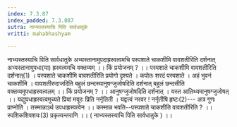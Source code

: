 ```yaml
---
index: 7.3.87
index_padded: 7.3.087
sutra: नाभ्यस्तस्याचि पिति सार्वधातुके
vritti: mahabhashyam

---
```

 नाभ्यस्तस्याचि पिति सार्वधातुके अभ्यस्तानामुपदाह्रस्वत्वमचि पस्पशाते चाकशीमि वावशतीरिति दर्शनात् अभ्यस्तानामुपधा(या) ह्रस्वत्वमचि वक्तव्यम् ।। किं प्रयोजनम् ? ।। पस्पशाते चाकशीमि वावशतीरिति दर्शनात्(1) । पस्पशाते चाकशीमि वावशतीरिति प्रयोगो दृश्यते । कपोतः शरदं पस्पशाते । अहं भुवनं चाकशीमि । वावशतीरुदाजदिति बहुलं छन्दस्यानुषग्जुजोषदिति दर्शनात् बहुलं छन्दसीति वक्तव्यमुपधाह्रस्वत्वलम् ।। किं प्रयोजनम् ? ।। आनुषग्जुजोषदिति दर्शनात् । यस्त आतिथ्यमानुषग्जुजोषत् ।। यद्युपधाह्रस्वत्वमुच्यते प्रियां मयूरः प्रिति नर्नृतिती । यद्वत्त्वं नरवर ! नर्नृतीषि हृष्टः(2)--- अत्र गुणः प्राप्नोति । तस्मान्नाऽर्थ उपधाह्रस्वत्वेन ।। कस्मान्न भवति--पस्पशाते चाकशीति वावशतीरिति ? ।। स्पशिकशिवशयः(3) प्रकृत्यन्तराणि ।। ( नाभ्यस्तस्याचि पिति सार्वधातुके ) ।। 